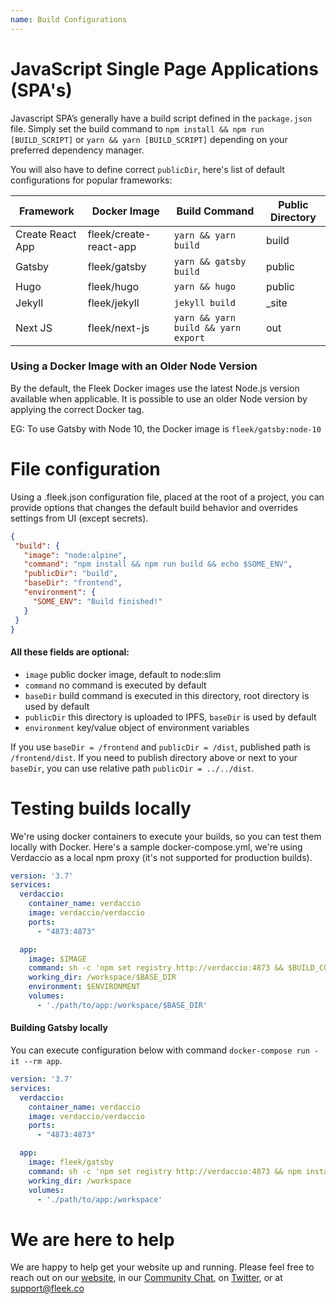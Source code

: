 ```yaml
---
name: Build Configurations
---
```


# JavaScript Single Page Applications (SPA's)
Javascript SPA’s generally have a build script defined in the `package.json` file. Simply set the build command to `npm install && npm run [BUILD_SCRIPT]` or `yarn && yarn [BUILD_SCRIPT]` depending on your preferred dependency manager.

You will also have to define correct `publicDir`, here's list of default configurations for popular frameworks:

<div id="framework-list">

| Framework          | Docker Image           | Build Command                       | Public Directory |
|--------------------|------------------------|-------------------------------------|------------------|
| Create React App   | fleek/create-react-app | `yarn && yarn build`                | build            |
| Gatsby             | fleek/gatsby           | `yarn && gatsby build`              | public           |
| Hugo               | fleek/hugo             | `yarn && hugo`                      | public           |
| Jekyll             | fleek/jekyll           | `jekyll build`                      | _site            |
| Next JS            | fleek/next-js          | `yarn && yarn build && yarn export` | out              |

</div>

### Using a Docker Image with an Older Node Version

By the default, the Fleek Docker images use the latest Node.js version available when applicable. It is possible to use an older Node version by applying the correct Docker tag.

EG: To use Gatsby with Node 10, the Docker image is `fleek/gatsby:node-10`

# File configuration

Using a .fleek.json configuration file, placed at the root of a project, you can provide options that changes the default build behavior and overrides settings from UI (except secrets).

```json
{
 "build": {
   "image": "node:alpine",
   "command": "npm install && npm run build && echo $SOME_ENV",
   "publicDir": "build",
   "baseDir": "frontend",
   "environment": {
     "SOME_ENV": "Build finished!"
   }
 }
}
```

#### All these fields are optional:

- `image` public docker image, default to node:slim
- `command` no command is executed by default
- `baseDir` build command is executed in this directory, root directory is used by default
- `publicDir` this directory is uploaded to IPFS, `baseDir` is used by default
- `environment` key/value object of environment variables

If you use `baseDir = /frontend` and `publicDir = /dist`, published path is `/frontend/dist`. If you need to publish directory above or next to your `baseDir`, you can use relative path `publicDir = ../../dist`.

# Testing builds locally

We're using docker containers to execute your builds, so you can test them locally with Docker. Here's a sample docker-compose.yml, we're using Verdaccio as a local npm proxy (it's not supported for production builds).

```yaml
version: '3.7'
services:
  verdaccio:
    container_name: verdaccio
    image: verdaccio/verdaccio
    ports:
      - "4873:4873"

  app:
    image: $IMAGE
    command: sh -c 'npm set registry http://verdaccio:4873 && $BUILD_COMMAND'
    working_dir: /workspace/$BASE_DIR
    environment: $ENVIRONMENT
    volumes:
      - './path/to/app:/workspace/$BASE_DIR'
```

#### Building Gatsby locally

You can execute configuration below with command `docker-compose run -it --rm app`.

```yaml
version: '3.7'
services:
  verdaccio:
    container_name: verdaccio
    image: verdaccio/verdaccio
    ports:
      - "4873:4873"

  app:
    image: fleek/gatsby
    command: sh -c 'npm set registry http://verdaccio:4873 && npm install && npm run build'
    working_dir: /workspace
    volumes:
      - './path/to/app:/workspace'
```


# We are here to help

We are happy to help get your website up and running. Please feel free to reach out on our [website](https://fleek.co), in our [Community Chat](https://join.slack.com/t/fleek-public/shared_invite/zt-bxna7y1d-PbVdut4rgHt5jM6Zjg9g9A), on [Twitter](https://twitter.com/FleekHQ), or at support@fleek.co
